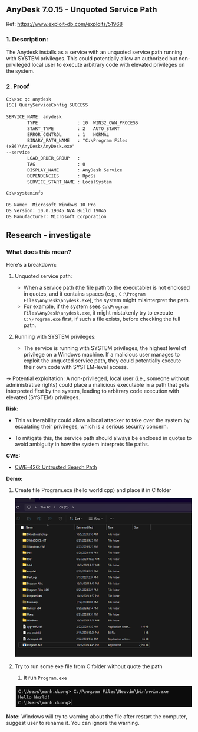 ## AnyDesk 7.0.15 - Unquoted Service Path 

Ref: https://www.exploit-db.com/exploits/51968


### 1. Description:

The Anydesk installs as a service with an unquoted service path running
with SYSTEM privileges.
This could potentially allow an authorized but non-privileged local
user to execute arbitrary code with elevated privileges on the system.

### 2. Proof

```
C:\>sc qc anydesk
[SC] QueryServiceConfig SUCCESS

SERVICE_NAME: anydesk
        TYPE               : 10  WIN32_OWN_PROCESS
        START_TYPE         : 2   AUTO_START
        ERROR_CONTROL      : 1   NORMAL
        BINARY_PATH_NAME   : "C:\Program Files (x86)\AnyDesk\AnyDesk.exe"
--service
        LOAD_ORDER_GROUP   :
        TAG                : 0
        DISPLAY_NAME       : AnyDesk Service
        DEPENDENCIES       : RpcSs
        SERVICE_START_NAME : LocalSystem
```



```
C:\>systeminfo

OS Name:  Microsoft Windows 10 Pro
OS Version: 10.0.19045 N/A Build 19045
OS Manufacturer: Microsoft Corporation
```

## Research - investigate

### What does this mean?

Here's a breakdown:

1. Unquoted service path:
    - When a service path (the file path to the executable) is not enclosed in quotes, and it contains spaces (e.g., `C:\Program Files\AnyDesk\anydesk.exe`), the system might misinterpret the path.
    - For example, if the system sees `C:\Program Files\AnyDesk\anydesk.exe`, it might mistakenly try to execute `C:\Program.exe` first, if such a file exists, before checking the full path.

2. Running with SYSTEM privileges:
    - The service is running with SYSTEM privileges, the highest level of privilege on a Windows machine. If a malicious user manages to exploit the unquoted service path, they could potentially execute their own code with SYSTEM-level access.

-> Potential exploitation: A non-privileged, local user (i.e., someone without administrative rights) could place a malicious executable in a path that gets interpreted first by the system, leading to arbitrary code execution with elevated (SYSTEM) privileges.

**Risk:**

- This vulnerability could allow a local attacker to take over the system by escalating their privileges, which is a serious security concern.

- To mitigate this, the service path should always be enclosed in quotes to avoid ambiguity in how the system interprets file paths.

**CWE:**
- [CWE-426: Untrusted Search Path](https://cwe.mitre.org/data/definitions/426.html)

**Demo:**

1. Create file Program.exe (hello world cpp) and place it in C folder

    ![Pic 2](./Asset/S0_2.png)

2. Try to run some exe file from C folder without quote the path
   1. It run `Program.exe`

    ![Pic 1](./Asset/S0_1.png)

**Note:** Windows will try to warning about the file after restart the computer, suggest user to rename it. You can ignore the warning.